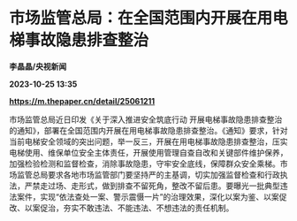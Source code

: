 # 市场监管总局：在全国范围内开展在用电梯事故隐患排查整治
**李晶晶/央视新闻**

**2023-10-25 13:35**

**https://m.thepaper.cn/detail/25061211**

市场监管总局近日印发《关于深入推进安全筑底行动 开展电梯事故隐患排查整治的通知》，部署在全国范围内开展在用电梯事故隐患排查整治。《通知》要求，针对当前电梯安全领域的突出问题，举一反三，开展在用电梯事故隐患排查整治，压实电梯使用、维保单位安全主体责任，开展使用管理自查自改和关键部件维护保养，加强检验检测和监督检查，消除事故隐患，守牢安全底线，保障群众安全乘梯。市场监管总局要求各地市场监管部门要坚持严的主基调，切实加强监督检查和行政执法，严禁走过场、走形式，做到排查不留死角，整改不留后患。要曝光一批典型违法案件，实现“依法查处一案、警示震慑一片”的治理效果，深化以案为鉴、以案促改、以案促治，夯实不敢违法、不能违法、不想违法的责任机制。